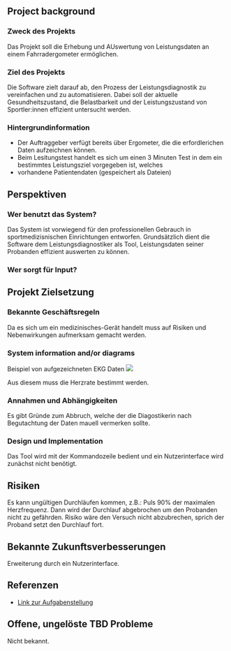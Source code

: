 ## Project background

### Zweck des Projekts
Das Projekt soll die Erhebung und AUswertung von Leistungsdaten an einem Fahrradergometer ermöglichen.


### Ziel des Projekts
Die Software zielt darauf ab, den Prozess der Leistungsdiagnostik zu vereinfachen und zu automatisieren.
Dabei soll der aktuelle Gesundheitszustand, die Belastbarkeit und der Leistungszustand von Sportler:innen effizient untersucht werden.


### Hintergrundinformation
- Der Auftraggeber verfügt bereits über Ergometer, die die erfordlerichen Daten aufzeichnen können. 
- Beim Lesitungstest handelt es sich um einen 3 Minuten Test in dem ein bestimmtes Leistungsziel vorgegeben ist, welches 
- vorhandene Patientendaten (gespeichert als Dateien)



## Perspektiven
### Wer benutzt das System?
Das System ist vorwiegend für den professionellen Gebrauch in sportmedizisnischen Einrichtungen entworfen.
Grundsätzlich dient die Software dem Leistungsdiagnostiker als Tool, Leistungsdaten seiner Probanden effizient auswerten zu können.



### Wer sorgt für Input?



## Projekt Zielsetzung
### Bekannte Geschäftsregeln
Da es sich um ein medizinisches-Gerät handelt muss auf Risiken und Nebenwirkungen aufmerksam gemacht werden. 

### System information and/or diagrams

Beispiel von aufgezeichneten EKG Daten
![](ekg_example.png)

Aus diesem muss die Herzrate bestimmt werden.

### Annahmen und Abhängigkeiten
Es gibt Gründe zum Abbruch, welche der die Diagostikerin nach Begutachtung der Daten mauell vermerken sollte. 


### Design und Implementation
Das Tool wird mit der Kommandozeile bedient und ein Nutzerinterface wird zunächst nicht benötigt. 


## Risiken
Es kann ungültigen Durchläufen kommen, z.B.: Puls 90% der maximalen Herzfrequenz. Dann wird der Durchlauf abgebrochen um den Probanden nicht zu gefährden. Risiko wäre den Versuch nicht abzubrechen, sprich der Proband setzt den Durchlauf fort. 


## Bekannte Zukunftsverbesserungen
Erweiterung durch ein Nutzerinterface. 

## Referenzen

- [Link zur Aufgabenstellung](tbd)

## Offene, ungelöste TBD Probleme
Nicht bekannt.
